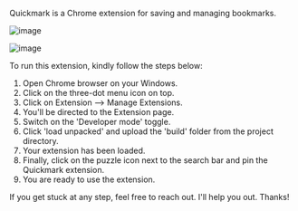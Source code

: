 Quickmark is a Chrome extension for saving and managing bookmarks. 

![image](https://github.com/user-attachments/assets/69470aed-95bb-4b12-8afa-8923fd6a37f1)

![image](https://github.com/user-attachments/assets/f40e2048-05ea-476c-b892-4f8a941d3256)

To run this extension, kindly follow the steps below: 
1. Open Chrome browser on your Windows.
2. Click on the three-dot menu icon on top.
3. Click on Extension --> Manage Extensions.
4. You'll be directed to the Extension page.
5. Switch on the 'Developer mode' toggle.
6. Click 'load unpacked' and upload the 'build' folder from the project directory.
7. Your extension has been loaded.
8. Finally, click on the puzzle icon next to the search bar and pin the Quickmark extension.
9. You are ready to use the extension.

If you get stuck at any step, feel free to reach out. I'll help you out. Thanks!
